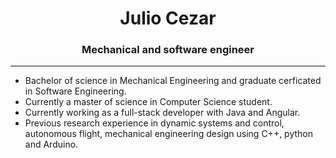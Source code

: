 <h1 align='center'> Julio Cezar </h1>

<h3 align='center'> Mechanical and software engineer </h3>

---

- Bachelor of science in Mechanical Engineering and graduate cerficated in Software Engineering.
- Currently a master of science in Computer Science student.
- Currently working as a full-stack developer with Java and Angular.
- Previous research experience in dynamic systems and control, autonomous flight, mechanical engineering design using C++, python and Arduino.
